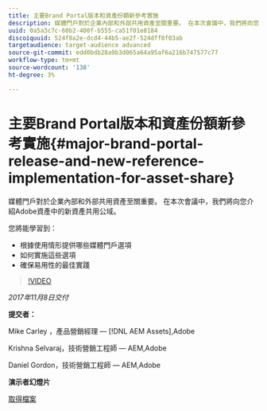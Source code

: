 ```yaml
---
title: 主要Brand Portal版本和資產份額新參考實施
description: 媒體門戶對於企業內部和外部共用資產至關重要。 在本次會議中，我們將向您介紹Adobe資產中的新資產共用公域。
uuid: 0a5a3c7c-60b2-400f-b555-ca51f01e8184
discoiquuid: 524f8a2e-dcd4-44b5-ae2f-524dff8f03ab
targetaudience: target-audience advanced
source-git-commit: edd0bdb28a9b3d065a64a95af6a216b747577c77
workflow-type: tm+mt
source-wordcount: '138'
ht-degree: 3%

---
```


# 主要Brand Portal版本和資產份額新參考實施{#major-brand-portal-release-and-new-reference-implementation-for-asset-share}

媒體門戶對於企業內部和外部共用資產至關重要。 在本次會議中，我們將向您介紹Adobe資產中的新資產共用公域。

您將能學習到：

* 根據使用情形提供哪些媒體門戶選項
* 如何實施這些選項
* 確保易用性的最佳實踐

>[!VIDEO](https://video.tv.adobe.com/v/20730/?quality=9)

*2017年11月8日交付*

**提交者：**

Mike Carley ，產品營銷經理 —  [!DNL AEM Assets],Adobe

Krishna Selvaraj，技術營銷工程師 — AEM,Adobe

Daniel Gordon，技術營銷工程師 — AEM,Adobe

**演示者幻燈片**

[取得檔案](assets/gems+bp-asset+share+nov+8+17+.pdf)
<!--
[Get back to the Overview](https://helpx.adobe.com/experience-manager/kt/eseminars/gems/aem-index.html)
-->
